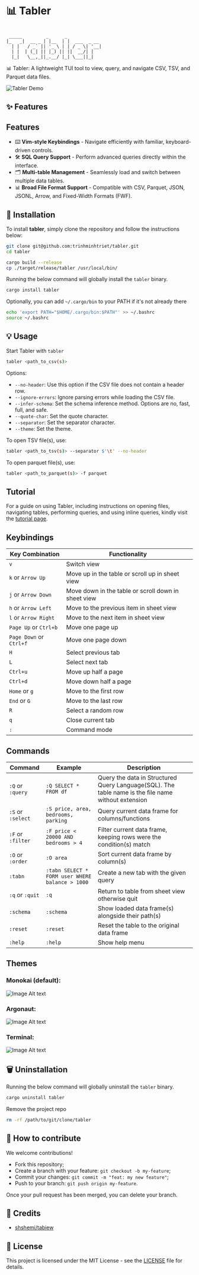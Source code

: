 # 📊 Tabler

```text

 _____         _      _
|_   _|  __ _ | |__  | |  ___  _ __
  | |   / _` || '_ \ | | / _ \| '__|
  | |  | (_| || |_) || ||  __/| |
  |_|   \__,_||_.__/ |_| \___||_|

```

📊 Tabler: A lightweight TUI tool to view, query, and navigate CSV, TSV, and Parquet data files.

![Tabler Demo](images/demo.gif)

## ✨ Features

## Features

- ⌨️ **Vim-style Keybindings** - Navigate efficiently with familiar, keyboard-driven controls.
- 🛠️ **SQL Query Support** - Perform advanced queries directly within the interface.
- 🗂️ **Multi-table Management** - Seamlessly load and switch between multiple data tables.
- 📊 **Broad File Format Support** - Compatible with CSV, Parquet, JSON, JSONL, Arrow, and Fixed-Width Formats (FWF).

## 🚀 Installation

To install **tabler**, simply clone the repository and follow the instructions below:

```bash
git clone git@github.com:trinhminhtriet/tabler.git
cd tabler

cargo build --release
cp ./target/release/tabler /usr/local/bin/
```

Running the below command will globally install the `tabler` binary.

```bash
cargo install tabler
```

Optionally, you can add `~/.cargo/bin` to your PATH if it's not already there

```bash
echo 'export PATH="$HOME/.cargo/bin:$PATH"' >> ~/.bashrc
source ~/.bashrc
```

## 💡 Usage

Start Tabler with `tabler`

```bash
tabler <path_to_csv(s)>
```

Options:

- `--no-header`: Use this option if the CSV file does not contain a header row.
- `--ignore-errors`: Ignore parsing errors while loading the CSV file.
- `--infer-schema`: Set the schema inference method. Options are no, fast, full, and safe.
- `--quote-char`: Set the quote character.
- `--separator`: Set the separator character.
- `--theme`: Set the theme.

To open TSV file(s), use:

```bash
tabler <path_to_tsv(s)> --separator $'\t' --no-header
```

To open parquet file(s), use:

```bash
tabler <path_to_parquet(s)> -f parquet
```

## Tutorial

For a guide on using Tabler, including instructions on opening files, navigating tables, performing queries, and using inline queries, kindly visit the [tutorial page](https://github.com/trinhminhtriet/tabler/blob/master/tutorial/tutorial.md).

## Keybindings️

| Key Combination         | Functionality                                       |
| ----------------------- | --------------------------------------------------- |
| `v`                     | Switch view                                         |
| `k` or `Arrow Up`       | Move up in the table or scroll up in sheet view     |
| `j` or `Arrow Down`     | Move down in the table or scroll down in sheet view |
| `h` or `Arrow Left`     | Move to the previous item in sheet view             |
| `l` or `Arrow Right`    | Move to the next item in sheet view                 |
| `Page Up` or `Ctrl+b`   | Move one page up                                    |
| `Page Down` or `Ctrl+f` | Move one page down                                  |
| `H`                     | Select previous tab                                 |
| `L`                     | Select next tab                                     |
| `Ctrl+u`                | Move up half a page                                 |
| `Ctrl+d`                | Move down half a page                               |
| `Home` or `g`           | Move to the first row                               |
| `End` or `G`            | Move to the last row                                |
| `R`                     | Select a random row                                 |
| `q`                     | Close current tab                                   |
| `:`                     | Command mode                                        |

## Commands

| Command           | Example                                         | Description                                                                                         |
| ----------------- | ----------------------------------------------- | --------------------------------------------------------------------------------------------------- |
| `:Q` or `:query`  | `:Q SELECT * FROM df`                           | Query the data in Structured Query Language(SQL). The table name is the file name without extension |
| `:S` or `:select` | `:S price, area, bedrooms, parking`             | Query current data frame for columns/functions                                                      |
| `:F` or `:filter` | `:F price < 20000 AND bedrooms > 4`             | Filter current data frame, keeping rows were the condition(s) match                                 |
| `:O` or `:order`  | `:O area`                                       | Sort current data frame by column(s)                                                                |
| `:tabn`           | `:tabn SELECT * FORM user WHERE balance > 1000` | Create a new tab with the given query                                                               |
| `:q` or `:quit`   | `:q`                                            | Return to table from sheet view otherwise quit                                                      |
| `:schema`         | `:schema`                                       | Show loaded data frame(s) alongside their path(s)                                                   |
| `:reset`          | `:reset`                                        | Reset the table to the original data frame                                                          |
| `:help`           | `:help`                                         | Show help menu                                                                                      |

## Themes

### Monokai (default):

![Image Alt text](/images/theme-monokai.png "Monokai")

### Argonaut:

![Image Alt text](/images/theme-argonaut.png "Argonaut")

### Terminal:

![Image Alt text](/images/theme-terminal.png "Terminal")

## 🗑️ Uninstallation

Running the below command will globally uninstall the `tabler` binary.

```bash
cargo uninstall tabler
```

Remove the project repo

```bash
rm -rf /path/to/git/clone/tabler
```

## 🤝 How to contribute

We welcome contributions!

- Fork this repository;
- Create a branch with your feature: `git checkout -b my-feature`;
- Commit your changes: `git commit -m "feat: my new feature"`;
- Push to your branch: `git push origin my-feature`.

Once your pull request has been merged, you can delete your branch.

## 🙏 Credits

- [shshemi/tabiew](https://github.com/shshemi/tabiew)

## 📝 License

This project is licensed under the MIT License - see the [LICENSE](LICENSE) file for details.
